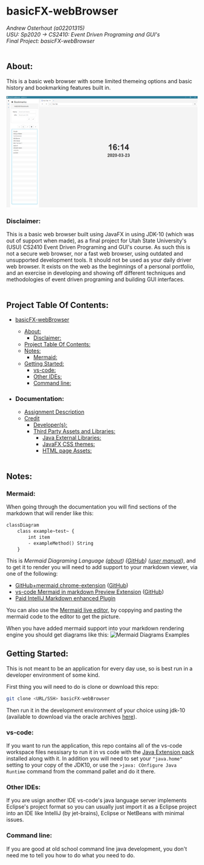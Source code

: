 basicFX-webBrowser
=================
_Andrew Osterhout (a02201315)_<br/>
_USU: Sp2020 -> CS2410: Event Driven Programing and GUI's_<br/>
_Final Project: basicFX-webBrowser_
<br/><br/>


## About:
This is a basic web browser with some limited themeing options and basic history and bookmarking features built in.

![Start up Page](https://github.com/osterhoutan/basicFX-webBrowser/blob/master/doc/img/StartupScrene.PNG)

### Disclaimer:
This is a basic web browser built using JavaFX in using JDK-10 (which was out of support when made), as a final project for Utah State University's (USU) CS2410 Event Driven Programing and GUI's course.
As such this is not a secure web browser, nor a fast web browser, using outdated and unsupported development tools.
It should not be used as your daily driver web browser.
It exists on the web as the beginnings of a personal portfolio, and an exercise in developing and showing off different techniques and methodologies of event driven programing and building GUI interfaces.
<br/><br/>

## Project Table Of Contents: 
- [basicFX-webBrowser](#basicfx-webbrowser)
  - [About:](#about)
    - [Disclaimer:](#disclaimer)
  - [Project Table Of Contents:](#project-table-of-contents)
  - [Notes:](#notes)
    - [Mermaid:](#mermaid)
  - [Getting Started:](#getting-started)
    - [vs-code:](#vs-code)
    - [Other IDEs:](#other-ides)
    - [Command line:](#command-line)
  
- ### Documentation:
  - [Assignment Description](doc/assignmentDescription.md)
  - [Credit](#credit)
    - [Developer(s):](#developers)
    - [Third Party Assets and Libraries:](#third-party-assets-and-libraries)
      - [Java External Libraries:](#java-external-libraries)
      - [JavaFX CSS themes:](#javafx-css-themes)
      - [HTML page Assets:](#html-page-assets)
<br/><br/>


## Notes:
### Mermaid: 
When going through the documentation you will find sections of the markdown that will render like this:
```
classDiagram
    class example~test~ {
        int item
        - exampleMethod() String
    }
```
This is _Mermaid Diagraming Language ([about](https://medium.com/better-programming/mermaid-create-charts-and-diagrams-with-markdown-88a9e639ab14)) ([GitHub](https://github.com/mermaid-js/mermaid)) ([user manual](https://mermaidjs.github.io/))_, and to get it to render you will need to add support to your markdown viewer, via one of the following:
 - [GitHub+mermaid chrome-extension](https://chrome.google.com/webstore/detail/mermaid-diagrams/phfcghedmopjadpojhmmaffjmfiakfil?hl=en-US) ([GitHub](https://github.com/BackMarket/github-mermaid-extension))
 - [vs-code Mermaid in markdown Preview Extension](https://marketplace.visualstudio.com/items?itemName=bierner.markdown-mermaid) ([GitHub](https://github.com/mjbvz/vscode-markdown-mermaid.git))
 - [Paid IntelliJ Markdown enhanced Plugin](https://plugins.jetbrains.com/plugin/7896-markdown-navigator-enhanced)

You can also use the [Mermaid live editor](https://mermaid-js.github.io/mermaid-live-editor/), by coppying and pasting the mermaid code to the editor to get the picture.

When you have added mermaid support into your markdown rendering engine you should get diagrams like this:
![Mermaid Diagrams Examples](https://github.com/mermaid-js/mermaid/raw/develop/docs/img/new-diagrams.png)


## Getting Started:
This is not meant to be an application for every day use, so is best run in a developer environment of some kind.

First thing you will need to do is clone or download this repo:
```bash
git clone <URL/SSH> basicFX-webBrowser
```
Then run it in the development environment of your choice using jdk-10 (available to download via the oracle archives [here](https://www.oracle.com/java/technologies/java-archive-javase10-downloads.html)).

### vs-code:
If you want to run the application, this repo contains all of the vs-code workspace files nessisary to run it in vs code with the [Java Extension pack](https://marketplace.visualstudio.com/items?itemName=vscjava.vscode-java-pack) installed along with it.  In addition you will need to set your `"java.home"` setting to your copy of the JDK10, or use the `>java: COnfigure Java Runtime` command from the command pallet and do it there.

### Other IDEs:
If you are usign another IDE vs-code's java language server implements Eclipse's project format so you can usually just import it as a Eclipse project into an IDE like IntelliJ (by jet-brains), Eclipse or NetBeans with minimal issues.

### Command line:
If you are good at old school command line java development, you don't need me to tell you how to do what you need to do.
